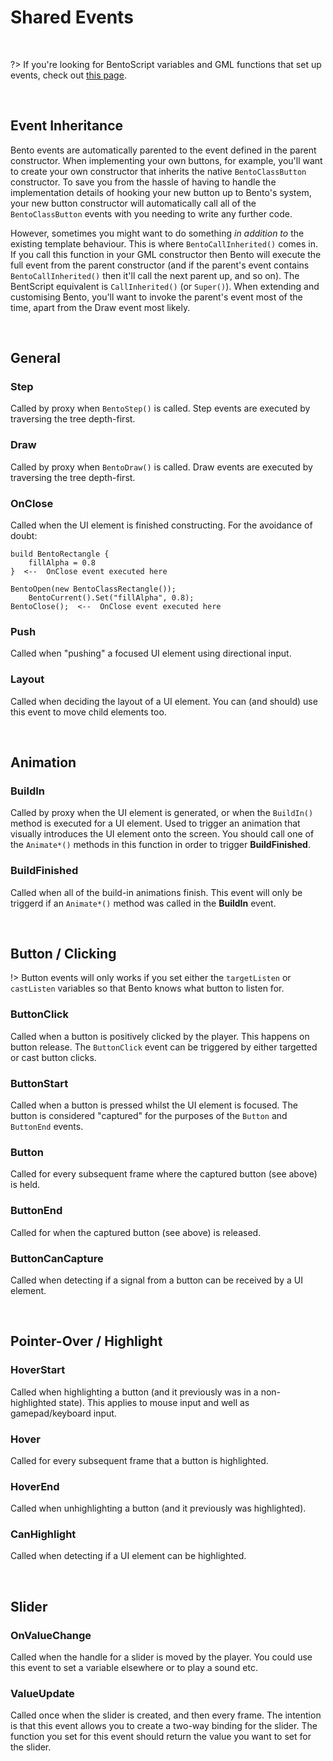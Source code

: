 # Shared Events

&nbsp;

?> If you're looking for BentoScript variables and GML functions that set up events, check out [this page](Shared-Events).

&nbsp;

## Event Inheritance

Bento events are automatically parented to the event defined in the parent constructor. When implementing your own buttons, for example, you'll want to create your own constructor that inherits the native `BentoClassButton` constructor. To save you from the hassle of having to handle the implementation details of hooking your new button up to Bento's system, your new button constructor will automatically call all of the `BentoClassButton` events with you needing to write any further code.

However, sometimes you might want to do something *in addition to* the existing template behaviour. This is where `BentoCallInherited()` comes in. If you call this function in your GML constructor then Bento will execute the full event from the parent constructor (and if the parent's event contains `BentoCallInherited()` then it'll call the next parent up, and so on). The BentScript equivalent is `CallInherited()` (or `Super()`). When extending and customising Bento, you'll want to invoke the parent's event most of the time, apart from the Draw event most likely.

&nbsp;

## General

### Step

Called by proxy when `BentoStep()` is called. Step events are executed by traversing the tree depth-first.

### Draw

Called by proxy when `BentoDraw()` is called. Draw events are executed by traversing the tree depth-first.

### OnClose

Called when the UI element is finished constructing. For the avoidance of doubt:

```
build BentoRectangle {
	fillAlpha = 0.8
}  <--  OnClose event executed here
```

```gml
BentoOpen(new BentoClassRectangle());
	BentoCurrent().Set("fillAlpha", 0.8);
BentoClose();  <--  OnClose event executed here
```

### Push

Called when "pushing" a focused UI element using directional input.

### Layout

Called when deciding the layout of a UI element. You can (and should) use this event to move child elements too.

&nbsp;

## Animation

### BuildIn

Called by proxy when the UI element is generated, or when the `BuildIn()` method is executed for a UI element. Used to trigger an animation that visually introduces the UI element onto the screen. You should call one of the `Animate*()` methods in this function in order to trigger **BuildFinished**.

### BuildFinished

Called when all of the build-in animations finish. This event will only be triggerd if an `Animate*()` method was called in the **BuildIn** event.

&nbsp;

## Button / Clicking

!> Button events will only works if you set either the `targetListen` or `castListen` variables so that Bento knows what button to listen for.

### ButtonClick

Called when a button is positively clicked by the player. This happens on button release. The `ButtonClick` event can be triggered by either targetted or cast button clicks.

### ButtonStart

Called when a button is pressed whilst the UI element is focused. The button is considered "captured" for the purposes of the `Button` and `ButtonEnd` events.

### Button

Called for every subsequent frame where the captured button (see above) is held.

### ButtonEnd

Called for when the captured button (see above) is released.

### ButtonCanCapture

Called when detecting if a signal from a button can be received by a UI element.

&nbsp;

## Pointer-Over / Highlight

### HoverStart

Called when highlighting a button (and it previously was in a non-highlighted state). This applies to mouse input and well as gamepad/keyboard input.

### Hover

Called for every subsequent frame that a button is highlighted.

### HoverEnd

Called when unhighlighting a button (and it previously was highlighted).

### CanHighlight

Called when detecting if a UI element can be highlighted.

&nbsp;

## Slider

### OnValueChange

Called when the handle for a slider is moved by the player. You could use this event to set a variable elsewhere or to play a sound etc. 

### ValueUpdate

Called once when the slider is created, and then every frame. The intention is that this event allows you to create a two-way binding for the slider. The function you set for this event should return the value you want to set for the slider.